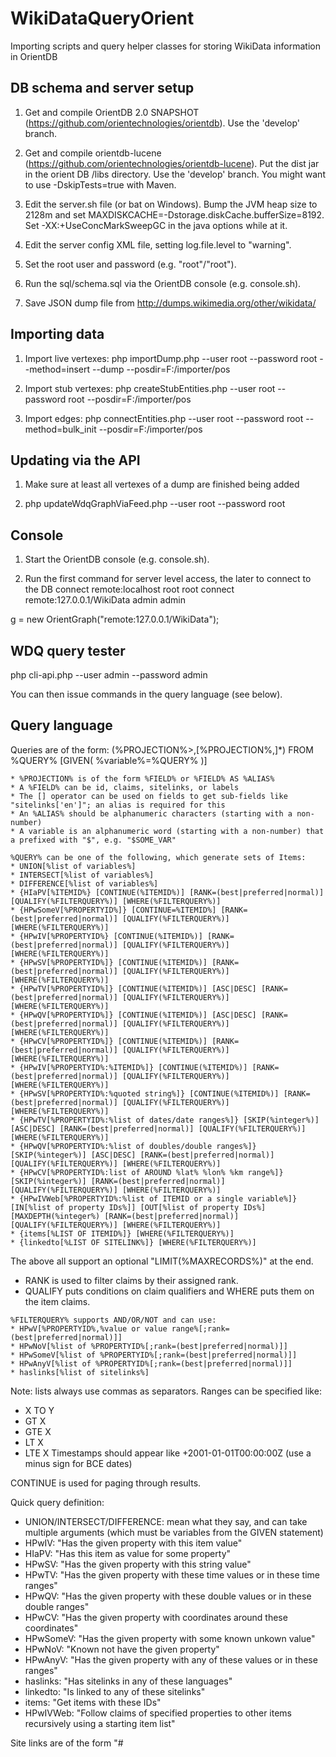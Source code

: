 WikiDataQueryOrient
===================

Importing scripts and query helper classes for storing WikiData information in OrientDB

DB schema and server setup
--------------

1)	Get and compile OrientDB 2.0 SNAPSHOT (https://github.com/orientechnologies/orientdb).
	Use the 'develop' branch.

2)	Get and compile orientdb-lucene (https://github.com/orientechnologies/orientdb-lucene).
	Put the dist jar in the orient DB /libs directory.
	Use the 'develop' branch. You might want to use -DskipTests=true with Maven.

3)  Edit the server.sh file (or bat on Windows).
	Bump the JVM heap size to 2128m and set MAXDISKCACHE=-Dstorage.diskCache.bufferSize=8192.
	Set -XX:+UseConcMarkSweepGC in the java options while at it.

4) 	Edit the server config XML file, setting log.file.level to "warning".

5) 	Set the root user and password (e.g. "root"/"root").

6) 	Run the sql/schema.sql via the OrientDB console (e.g. console.sh).

7)	Save JSON dump file from http://dumps.wikimedia.org/other/wikidata/

Importing data
--------------

1) Import live vertexes:
	php importDump.php --user root --password root --method=insert --dump <dump path> --posdir=F:/importer/pos

2) Import stub vertexes:
	php createStubEntities.php --user root --password root --posdir=F:/importer/pos

3) Import edges:
	php connectEntities.php --user root --password root --method=bulk_init --posdir=F:/importer/pos

Updating via the API
--------------

1) Make sure at least all vertexes of a dump are finished being added

2) php updateWdqGraphViaFeed.php --user root --password root

Console
--------------

1) Start the OrientDB console (e.g. console.sh).

2) Run the first command for server level access, the later to connect to the DB
connect remote:localhost root root
connect remote:127.0.0.1/WikiData admin admin

g = new OrientGraph("remote:127.0.0.1/WikiData");

WDQ query tester
--------------

php cli-api.php --user admin --password admin

You can then issue commands in the query language (see below).

Query language
--------------

Queries are of the form:
(%PROJECTION%>,[%PROJECTION%,]*) FROM %QUERY% [GIVEN( %variable%=%QUERY% )]
```
* %PROJECTION% is of the form %FIELD% or %FIELD% AS %ALIAS%
* A %FIELD% can be id, claims, sitelinks, or labels
* The [] operator can be used on fields to get sub-fields like "sitelinks['en']"; an alias is required for this
* An %ALIAS% should be alphanumeric characters (starting with a non-number)
* A variable is an alphanumeric word (starting with a non-number) that a prefixed with "$", e.g. "$SOME_VAR"
```
```
%QUERY% can be one of the following, which generate sets of Items:
* UNION[%list of variables%]
* INTERSECT[%list of variables%]
* DIFFERENCE[%list of variables%]
* {HIaPV[%ITEMID%} [CONTINUE(%ITEMID%)] [RANK=(best|preferred|normal)] [QUALIFY(%FILTERQUERY%)] [WHERE(%FILTERQUERY%)]
* {HPwSomeV[%PROPERTYID%]} [CONTINUE=%ITEMID%] [RANK=(best|preferred|normal)] [QUALIFY(%FILTERQUERY%)] [WHERE(%FILTERQUERY%)]
* {HPwIV[%PROPERTYID%} [CONTINUE(%ITEMID%)] [RANK=(best|preferred|normal)] [QUALIFY(%FILTERQUERY%)] [WHERE(%FILTERQUERY%)]
* {HPwSV[%PROPERTYID%]} [CONTINUE(%ITEMID%)] [RANK=(best|preferred|normal)] [QUALIFY(%FILTERQUERY%)] [WHERE(%FILTERQUERY%)]
* {HPwTV[%PROPERTYID%]} [CONTINUE(%ITEMID%)] [ASC|DESC] [RANK=(best|preferred|normal)] [QUALIFY(%FILTERQUERY%)] [WHERE(%FILTERQUERY%)]
* {HPwQV[%PROPERTYID%]} [CONTINUE(%ITEMID%)] [ASC|DESC] [RANK=(best|preferred|normal)] [QUALIFY(%FILTERQUERY%)] [WHERE(%FILTERQUERY%)]
* {HPwCV[%PROPERTYID%]} [CONTINUE(%ITEMID%)] [RANK=(best|preferred|normal)] [QUALIFY(%FILTERQUERY%)] [WHERE(%FILTERQUERY%)]
* {HPwIV[%PROPERTYID%:%ITEMID%]} [CONTINUE(%ITEMID%)] [RANK=(best|preferred|normal)] [QUALIFY(%FILTERQUERY%)] [WHERE(%FILTERQUERY%)]
* {HPwSV[%PROPERTYID%:%quoted string%]} [CONTINUE(%ITEMID%)] [RANK=(best|preferred|normal)] [QUALIFY(%FILTERQUERY%)] [WHERE(%FILTERQUERY%)]
* {HPwTV[%PROPERTYID%:%list of dates/date ranges%]} [SKIP(%integer%)] [ASC|DESC] [RANK=(best|preferred|normal)] [QUALIFY(%FILTERQUERY%)] [WHERE(%FILTERQUERY%)]
* {HPwQV[%PROPERTYID%:%list of doubles/double ranges%]} [SKIP(%integer%)] [ASC|DESC] [RANK=(best|preferred|normal)] [QUALIFY(%FILTERQUERY%)] [WHERE(%FILTERQUERY%)]
* {HPwCV[%PROPERTYID%:list of AROUND %lat% %lon% %km range%]} [SKIP(%integer%)] [RANK=(best|preferred|normal)] [QUALIFY(%FILTERQUERY%)] [WHERE(%FILTERQUERY%)]
* {HPwIVWeb[%PROPERTYID%:%list of ITEMID or a single variable%]} [IN[%list of property IDs%]] [OUT[%list of property IDs%] [MAXDEPTH(%integer%) [RANK=(best|preferred|normal)] [QUALIFY(%FILTERQUERY%)] [WHERE(%FILTERQUERY%)]
* {items[%LIST OF ITEMID%]} [WHERE(%FILTERQUERY%)]
* {linkedto[%LIST OF SITELINK%]} [WHERE(%FILTERQUERY%)]
```
The above all support an optional "LIMIT(%MAXRECORDS%)" at the end.
* RANK is used to filter claims by their assigned rank.
* QUALIFY puts conditions on claim qualifiers and WHERE puts them on the item claims.
```
%FILTERQUERY% supports AND/OR/NOT and can use:
* HPwV[%PROPERTYID%,%value or value range%[;rank=(best|preferred|normal)]]
* HPwNoV[%list of %PROPERTYID%[;rank=(best|preferred|normal)]]
* HPwSomeV[%list of %PROPERTYID%[;rank=(best|preferred|normal)]]
* HPwAnyV[%list of %PROPERTYID%[;rank=(best|preferred|normal)]]
* haslinks[%list of sitelinks%]
```
Note: lists always use commas as separators. Ranges can be specified like:
* X TO Y
* GT X
* GTE X
* LT X
* LTE X
Timestamps should appear like +2001-01-01T00:00:00Z (use a minus sign for BCE dates)

CONTINUE is used for paging through results.

Quick query definition:
* UNION/INTERSECT/DIFFERENCE: mean what they say, and can take multiple arguments (which must be variables from the GIVEN statement)
* HPwIV: "Has the given property with this item value"
* HIaPV: "Has this item as value for some property"
* HPwSV: "Has the given property with this string value"
* HPwTV: "Has the given property with these time values or in these time ranges"
* HPwQV: "Has the given property with these double values or in these double ranges"
* HPwCV: "Has the given property with coordinates around these coordinates"
* HPwSomeV: "Has the given property with some known unkown value"
* HPwNoV: "Known not have the given property"
* HPwAnyV: "Has the given property with any of these values or in these ranges"
* haslinks: "Has sitelinks in any of these languages"
* linkedto: "Is linked to any of these sitelinks"
* items: "Get items with these IDs"
* HPwIVWeb: "Follow claims of specified properties to other items recursively using a starting item list"

Site links are of the form "<site>#<title>".

Example of query syntax:
```sql
 (
	id,
	sitelinks['en'] AS sitelink,
	labels['en'] AS label,
	claims[X] AS PX,
	claims[Y] AS PY
 )
 FROM {HPwIVWeb[$SOMEITEMS] OUT[40] MAXDEPTH(3)}
 GIVEN (
	$SOME_ITEMS = {HPwIVWeb[X] OUT[X,Y]}
	$OTHER_ITEMS = {HPwIVWeb[$SOME_ITEMS] IN[X,Y]}
	$ITEMS_A = {HPwQV[X:A] DESC RANK(best) QUALIFY(HPwV[X:Y]) WHERE(HPwV[X:Y])}
	$ITEMS_B = {HPwQV[Y:B TO C, GTE D]}
	$BOTH_AB = UNION($ITEMS_A,$ITEMS_B)
	$DIFF_AB = DIFFERENCE($ITEMS_A,$ITEMS_B)
	$INTERSECT_AB = INTERSECT($ITEMS_A,$ITEMS_B)
	$SET_A = {HPwTV[X:D1 to D2] ASC RANK(best) QUALIFY(HPwV[X:Y]) WHERE(HPwV[X:Y]) LIMIT(100)}
	$SET_B = {HPwCV[X:AROUND A B C,AROUND A B C] RANK(best) QUALIFY(HPwV[X:Y]) WHERE(HPwV[X:Y])}
	$SET_C = {HPwSV[X:"cat"] RANK(best) QUALIFY(HPwV[X:Y]) WHERE(HPwV[X:Y])}
	$STUFF = {items[2,425,62,23]}
	$WLINK = {HPwIV[X:A] WHERE(link[X,Y])}
 )
```
